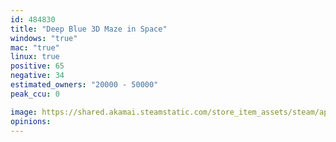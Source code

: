 ```yaml
---
id: 484830
title: "Deep Blue 3D Maze in Space"
windows: "true"
mac: "true"
linux: true
positive: 65
negative: 34
estimated_owners: "20000 - 50000"
peak_ccu: 0

image: https://shared.akamai.steamstatic.com/store_item_assets/steam/apps/484830/header.jpg?t=1729000577
opinions:
---
```

